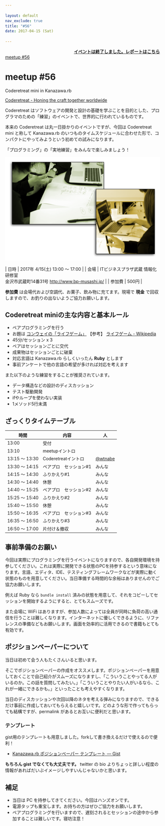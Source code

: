 ```yaml
---

layout: default
nav_exclude: true
title: "#56"
date: 2017-04-15 (Sat)

---
```


<div style="text-align: right;"><a href="./report"><strong>イベントは終了しました。レポートはこちら</strong></a></div>

<div class="doorkeeper-widget">
<a class="doorkeeper-registration-widget" href="http://kzrb.doorkeeper.jp/events/58873">meetup
#56</a><script src="https://widgets.doorkeeper.jp/w/widget.js"></script>

</div>

meetup #56
===========

Coderetreat mini in Kanazawa.rb

[Coderetreat - Honing the craft together worldwide](http://coderetreat.org/)

Coderetreat
はソフトウェアの開発と設計の基礎を学ぶことを目的とした、プログラマのための「練習」のイベントで、世界的に行われているものです。

本来の Coderetreat は丸一日掛かりのイベントですが、今回は Coderetreat mini と称して Kanazawa.rb のいつものタイムスケジュールに合わせた形で、コンパクトにやってみようという初めての試みになります。

「プログラミング」の「実地練習」をみんなで楽しみましょう！

![](pair-programming.png)


| 日時   | 2017年 4/15(土) 13:00 〜 17:00 |
| 会場   | ITビジネスプラザ武蔵 情報化研修室<br>金沢市武蔵町14番31号 <a href="http://www.bp-musashi.jp/">http://www.bp-musashi.jp/</a> |
| 参加費 | 500円 |


**参加費** は会場代および空調代、お菓子、飲み物に充てます。現場で
**現金** で回収しますので、お釣りの出ないようご協力お願いします。

Coderetreat miniの主な内容と基本ルール
--------------------------------------

* ペアプログラミングを行う
* お題は [コンウェイの「ライフゲーム」](http://coderetreat.org/gol) 【参考】 [ライフゲーム - Wikipedia](http://ja.wikipedia.org/wiki/%E3%83%A9%E3%82%A4%E3%83%95%E3%82%B2%E3%83%BC%E3%83%A0)
* 45分/セッション x 3
* ペアはセッションごとに交代
* 成果物はセッションごとに破棄
* 対応言語は Kanazawa.rb らしくいったん **Ruby** とします
* 事前アンケートで他の言語の希望が多ければ対応を考えます

また以下のような練習をすることが推奨されています。

* データ構造などの設計のディスカッション
* テスト駆動開発
* ifやループを使わない実装
* 1メソッド5行未満

ざっくりタイムテーブル
----------------------

 |時間            |内容                     |人|
 |----------------|-------------------------|----------------------------------------|
 |13:00           |受付                     ||
 |13:10           |meetupイントロ           ||
 |13:15 〜 13:30  |Coderetreatイントロ      |[@wtnabe](https://twitter.com/wtnabe)|
 |13:30 〜 14:15  |ペアプロ　セッション#1   |みんな|
 |14:15 〜 14:30  |ふりかえり#1             |みんな|
 |14:30 〜 14:40  |休憩                     |みんな|
 |14:40 〜 15:25  |ペアプロ　セッション#2   |みんな|
 |15:25 〜 15:40  |ふりかえり#2             |みんな|
 |15:40 〜 15:50  |休憩                     |みんな|
 |15:50 〜 16:35  |ペアプロ　セッション#3   |みんな|
 |16:35 〜 16:50  |ふりかえり#3             |みんな|
 |16:50 〜 17:00  |片付け＆撤収             |みんな|

事前準備のお願い
----------------

今回は実際にプログラミングを行うイベントになりますので、各自開発環境を持参してください。これは実際に開発できる状態のPCを持参するという意味になります。言語、エディタ、IDE、テスティングフレームワークなどが実際に動く状態のものを用意してください。当日準備する時間的な余裕はありませんのでご協力お願いします。

例えば Ruby なら `bundle install` 済みの状態を用意して、それをコピーしてセッションを開始するようにすると、とてもスムーズです。

また会場に WiFi はありますが、参加人数によっては全員が同時に負荷の高い通信を行うことは難しくなります。インターネットに優しくできるように、リファレンスの準備などもお願いします。画面を効率的に活用できるので書籍もとても有効です。

ポジションペーパーについて
--------------------------

当日は初めて会う人もたくさんいると思います。

そこでポジションペーパーの作成をオススメします。ポジションペーパーを用意しておくことで自己紹介がスムーズになりますし、「こういうことやってる人がいるのか。この話を質問してみたい。」「こういうことやりたい人がいるなら、これが一緒にできるかも。」といったことも考えやすくなります。

当日のディスカッションや次回以降のネタを考える弾みになりますので、できるだけ事前に作成しておいてもらえると嬉しいです。どのような形で作ってもらっても結構ですが、permalink があるとお互いに便利だと思います。

### テンプレート

gist用のテンプレートも用意しました。forkして書き換えるだけで使えるので便利！

* [Kanazawa.rb ポジションペーパー テンプレート — Gist](https://gist.github.com/5a523ec3180002229a32)

**もちろん gist でなくても大丈夫です。** twitter の bio
よりちょっと詳しい程度の情報があればだいぶイメージしやすいんじゃないかと思います。

補足
----

* 当日は PC を持参してきてください。今回はハンズオンです。
* 電源タップも重宝します。お持ちの方はぜひご協力をお願いします。
* ペアプログラミングを行いますので、遅刻されるとセッションの途中から参加することは難しいです。寝坊注意！
